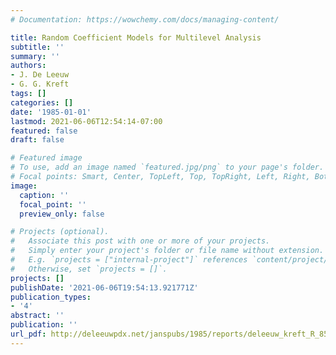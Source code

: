 ```yaml
---
# Documentation: https://wowchemy.com/docs/managing-content/

title: Random Coefficient Models for Multilevel Analysis
subtitle: ''
summary: ''
authors:
- J. De Leeuw
- G. G. Kreft
tags: []
categories: []
date: '1985-01-01'
lastmod: 2021-06-06T12:54:14-07:00
featured: false
draft: false

# Featured image
# To use, add an image named `featured.jpg/png` to your page's folder.
# Focal points: Smart, Center, TopLeft, Top, TopRight, Left, Right, BottomLeft, Bottom, BottomRight.
image:
  caption: ''
  focal_point: ''
  preview_only: false

# Projects (optional).
#   Associate this post with one or more of your projects.
#   Simply enter your project's folder or file name without extension.
#   E.g. `projects = ["internal-project"]` references `content/project/deep-learning/index.md`.
#   Otherwise, set `projects = []`.
projects: []
publishDate: '2021-06-06T19:54:13.921771Z'
publication_types:
- '4'
abstract: ''
publication: ''
url_pdf: http://deleeuwpdx.net/janspubs/1985/reports/deleeuw_kreft_R_85a.pdf
---
```

